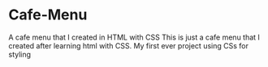 # Cafe-Menu
A cafe menu that I created in HTML with CSS
This is just a cafe menu that I created after learning html with CSS. My first ever project using CSs for styling
